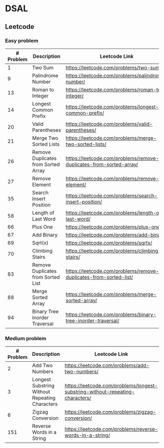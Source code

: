 # DSAL
## Leetcode
### Easy problem
| # Problem | Description                         | Leetcode Link                                                      |
|-----------|-------------------------------------|--------------------------------------------------------------------|
| 1         | Two Sum                             | https://leetcode.com/problems/two-sum/                             |
| 9         | Palindrome Number                   | https://leetcode.com/problems/palindrome-number/                   |
| 13        | Roman to Integer                    | https://leetcode.com/problems/roman-to-integer/                    |
| 14        | Longest Common Prefix               | https://leetcode.com/problems/longest-common-prefix/               |
| 20        | Valid Parentheses                   | https://leetcode.com/problems/valid-parentheses/                   |
| 21        | Merge Two Sorted Lists              | https://leetcode.com/problems/merge-two-sorted-lists/              |
| 26        | Remove Duplicates from Sorted Array | https://leetcode.com/problems/remove-duplicates-from-sorted-array/ |
| 27        | Remove Element                      | https://leetcode.com/problems/remove-element/                      |
| 35        | Search Insert Position              | https://leetcode.com/problems/search-insert-position/              |
| 58        | Length of Last Word                 | https://leetcode.com/problems/length-of-last-word/                 |
| 66        | Plus One                            | https://leetcode.com/problems/plus-one/                            |
| 67        | Add Binary                          | https://leetcode.com/problems/add-binary/                          |
| 69        | Sqrt(x)                             | https://leetcode.com/problems/sqrtx/                               |
| 70        | Climbing Stairs                     | https://leetcode.com/problems/climbing-stairs/                     |
| 83        | Remove Duplicates from Sorted List  | https://leetcode.com/problems/remove-duplicates-from-sorted-list/  |
| 88        | Merge Sorted Array                  | https://leetcode.com/problems/merge-sorted-array/                  |
| 94        | Binary Tree Inorder Traversal       | https://leetcode.com/problems/binary-tree-inorder-traversal/       |

### Medium problem
| # Problem | Description                                    | Leetcode Link                                                                 |
|-----------|------------------------------------------------|-------------------------------------------------------------------------------|
| 2         | Add Two Numbers                                | https://leetcode.com/problems/add-two-numbers/                                |
| 3         | Longest Substring Without Repeating Characters | https://leetcode.com/problems/longest-substring-without-repeating-characters/ |
| 6         | Zigzag Conversion                              | https://leetcode.com/problems/zigzag-conversion/                              |
| 151       | Reverse Words in a String                      | https://leetcode.com/problems/reverse-words-in-a-string/                      |
